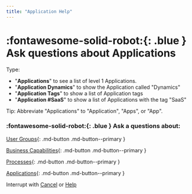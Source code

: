 ```yaml
---
title: "Application Help"
---
```


# :fontawesome-solid-robot:{: .blue } Ask questions about Applications

Type: 

- "**Applications**" to see a list of level 1 Applications. 
- "**Application Dynamics**" to show the Application called "Dynamics"
- "**Application Tags**" to show a list of Application tags
- "**Application #SaaS**" to show a list of Applications with the tag "SaaS"

Tip: Abbreviate "Applications" to "Application", "Apps", or "App".

### :fontawesome-solid-robot:{: .blue } Ask a questions about:

[User Groups](../help-user-group/){: .md-button .md-button--primary }

[Business Capabilities](../help-business-capability/){: .md-button .md-button--primary }

[Processes](../help-process/){: .md-button .md-button--primary }

[Applications](../help-application/){: .md-button .md-button--primary }

Interrupt with [Cancel](../cancel/) or [Help](../help/)
